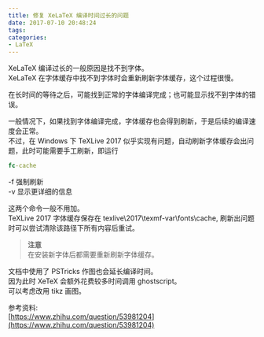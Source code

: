 ```yaml
---
title: 修复 XeLaTeX 编译时间过长的问题
date: 2017-07-10 20:48:24
tags:
categories: 
- LaTeX
---
```


XeLaTeX 编译过长的一般原因是找不到字体。\
XeLaTeX 在字体缓存中找不到字体时会重新刷新字体缓存，这个过程很慢。

在长时间的等待之后，可能找到正常的字体编译完成；也可能显示找不到字体的错误。

一般情况下，如果找到字体编译完成，字体缓存也会得到刷新，于是后续的编译速度会正常。\
不过，在 Windows 下 TeXLive 2017 似乎实现有问题，自动刷新字体缓存会出问题，此时可能需要手工刷新，即运行

```bat
fc-cache
```

-f 强制刷新\
-v 显示更详细的信息

这两个命令一般不用加。\
TeXLive 2017 字体缓存保存在 texlive\2017\texmf-var\fonts\cache, 刷新出问题时可以尝试清除该路径下所有内容后重试。

>**注意**\
>在安装新字体后都需要重新刷新字体缓存。

文档中使用了 PSTricks 作图也会延长编译时间。\
因为此时 XeTeX 会额外花费较多时间调用 ghostscript。\
可以考虑改用 tikz 画图。

参考资料:\
[https://www.zhihu.com/question/53981204](https://www.zhihu.com/question/53981204)
